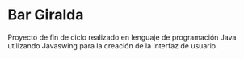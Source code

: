 # Bar Giralda

Proyecto de fin de ciclo realizado en lenguaje de programación Java utilizando Javaswing para la creación de la interfaz de usuario.
